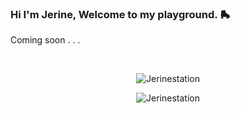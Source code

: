 ### Hi I'm Jerine, Welcome to my playground. 🛼
Coming soon . . .

</br>
<div align="center">
<p><img src="https://github-readme-stats.vercel.app/api/top-langs?username=Jerinestation&show_icons=true&theme=dark&locale=en&layout=compact" alt="Jerinestation" /></p>
<p><img src="https://github-readme-stats.vercel.app/api?username=Jerinestation&show_icons=true&theme=dark&locale=en" alt="Jerinestation" /></p>

</div>

